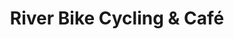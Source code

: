 ---
title: "River Bike Cycling & Café"
url: /stein-am-rhein/river-bike-cycling-und-cafe/
shop: Fahrrad
---